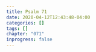 ```yaml
---
title: Psalm 71
date: 2020-04-12T12:43:48-04:00
categories: []
tags: []
chapter: "071"
inprogress: false
---
```


